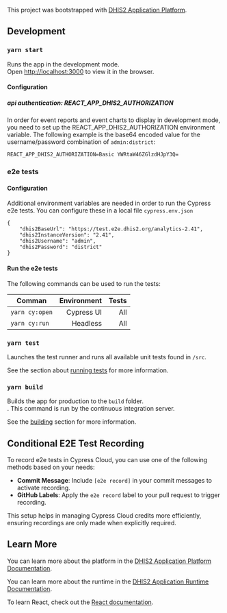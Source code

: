 This project was bootstrapped with [DHIS2 Application Platform](https://github.com/dhis2/app-platform).

## Development

### `yarn start`

Runs the app in the development mode.<br />
Open [http://localhost:3000](http://localhost:3000) to view it in the browser.

#### Configuration

##### api authentication: REACT_APP_DHIS2_AUTHORIZATION

In order for event reports and event charts to display in development mode, you need to set up the REACT_APP_DHIS2_AUTHORIZATION environment variable. The following example is the base64 encoded value for the username/password combination of `admin:district`:

```
REACT_APP_DHIS2_AUTHORIZATION=Basic YWRtaW46ZGlzdHJpY3Q=
```

### e2e tests

#### Configuration

Additional environment variables are needed in order to run the Cypress e2e tests. You can configure these in a local file `cypress.env.json`

```
{
    "dhis2BaseUrl": "https://test.e2e.dhis2.org/analytics-2.41",
    "dhis2InstanceVersion": "2.41",
    "dhis2Username": "admin",
    "dhis2Password": "district"
}
```

#### Run the e2e tests

The following commands can be used to run the tests:

| Comman         | Environment | Tests |
| -------------- | ----------: | ----: |
| `yarn cy:open` |  Cypress UI |   All |
| `yarn cy:run`  |    Headless |   All |

### `yarn test`

Launches the test runner and runs all available unit tests found in `/src`.<br />

See the section about [running tests](https://platform.dhis2.nu/#/scripts/test) for more information.

### `yarn build`

Builds the app for production to the `build` folder.<br />. This command is run by the continuous integration server.

See the [building](https://platform.dhis2.nu/#/scripts/build) section for more information.

## Conditional E2E Test Recording

To record e2e tests in Cypress Cloud, you can use one of the following methods based on your needs:

-   **Commit Message**: Include `[e2e record]` in your commit messages to activate recording.
-   **GitHub Labels**: Apply the `e2e record` label to your pull request to trigger recording.

This setup helps in managing Cypress Cloud credits more efficiently, ensuring recordings are only made when explicitly required.

## Learn More

You can learn more about the platform in the [DHIS2 Application Platform Documentation](https://platform.dhis2.nu/).

You can learn more about the runtime in the [DHIS2 Application Runtime Documentation](https://runtime.dhis2.nu/).

To learn React, check out the [React documentation](https://reactjs.org/).
